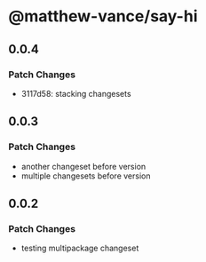 # @matthew-vance/say-hi

## 0.0.4

### Patch Changes

- 3117d58: stacking changesets

## 0.0.3

### Patch Changes

- another changeset before version
- multiple changesets before version

## 0.0.2

### Patch Changes

- testing multipackage changeset
